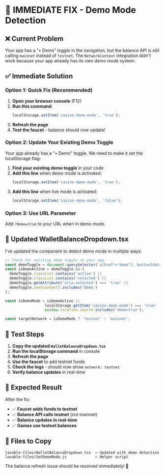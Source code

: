 # 🚨 IMMEDIATE FIX - Demo Mode Detection

## ❌ **Current Problem**
Your app has a "• Demo" toggle in the navigation, but the balance API is still calling `mainnet` instead of `testnet`. The `NetworkContext` integration didn't work because your app already has its own demo mode system.

## ✅ **Immediate Solution**

### **Option 1: Quick Fix (Recommended)**
1. **Open your browser console** (F12)
2. **Run this command**:
   ```javascript
   localStorage.setItem('casino-demo-mode', 'true');
   ```
3. **Refresh the page**
4. **Test the faucet** - balance should now update!

### **Option 2: Update Your Existing Demo Toggle**
Your app already has a "• Demo" toggle. We need to make it set the localStorage flag:

1. **Find your existing demo toggle** in your code
2. **Add this line** when demo mode is activated:
   ```javascript
   localStorage.setItem('casino-demo-mode', 'true');
   ```
3. **Add this line** when live mode is activated:
   ```javascript
   localStorage.setItem('casino-demo-mode', 'false');
   ```

### **Option 3: Use URL Parameter**
Add `?demo=true` to your URL when in demo mode.

## 🔧 **Updated WalletBalanceDropdown.tsx**

I've updated the component to detect demo mode in multiple ways:

```typescript
// Check for existing demo toggle in your app
const demoToggle = document.querySelector('a[href*="demo"], button[data-demo], .demo-active, [class*="demo"]');
const isDemoActive = demoToggle && (
  demoToggle.classList.contains('active') ||
  demoToggle.classList.contains('selected') ||
  demoToggle.getAttribute('aria-selected') === 'true' ||
  demoToggle.textContent?.includes('Demo')
);

const isDemoMode = isDemoActive || 
                  localStorage.getItem('casino-demo-mode') === 'true' ||
                  window.location.search.includes('demo=true');

const targetNetwork = isDemoMode ? 'testnet' : 'mainnet';
```

## 🎯 **Test Steps**

1. **Copy the updated `WalletBalanceDropdown.tsx`**
2. **Run the localStorage command** in console
3. **Refresh the page**
4. **Use the faucet** to add testnet funds
5. **Check the logs** - should now show `network: testnet`
6. **Verify balance updates** in real-time

## 🎉 **Expected Result**

After the fix:
- ✅ **Faucet adds funds to testnet**
- ✅ **Balance API calls testnet** (not mainnet)
- ✅ **Balance updates in real-time**
- ✅ **Games use testnet balances**

## 📁 **Files to Copy**

```
lovable-files/WalletBalanceDropdown.tsx  ← Updated with demo detection
lovable-files/SetDemoMode.js             ← Helper script
```

The balance refresh issue should be resolved immediately! 🎰
